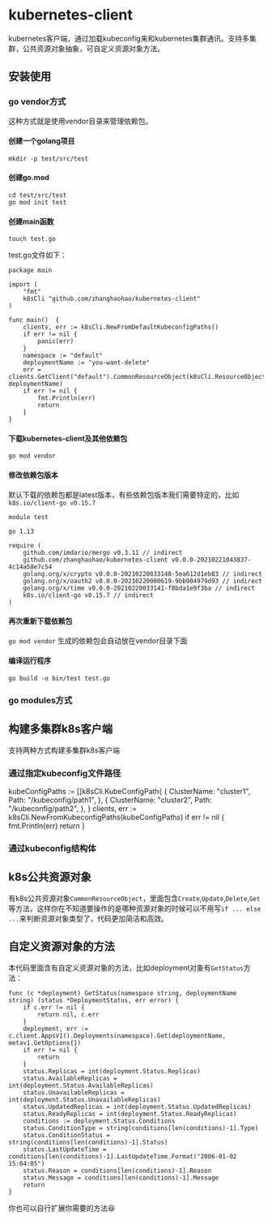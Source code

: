 # kubernetes-client
kubernetes客户端，通过加载kubeconfig来和kubernetes集群通讯。支持多集群，公共资源对象抽象，可自定义资源对象方法。
## 安装使用
### go vendor方式
这种方式就是使用vendor目录来管理依赖包。
#### 创建一个golang项目 
`mkdir -p test/src/test`
#### 创建go.mod
`cd test/src/test`     
`go mod init test`
#### 创建main函数
`touch test.go`

test.go文件如下：
```golang
package main

import (
	"fmt"
	k8sCli "github.com/zhanghaohao/kubernetes-client"
)

func main()  {
	clients, err := k8sCli.NewFromDefaultKubeconfigPaths()
	if err != nil {
		panic(err)
	}
	namespace := "default"
	deploymentName := "you-want-delete"
	err = clients.GetClient("default").CommonResourceObject(k8sCli.ResourceObjectType(k8sCli.KubernetesDeployment)).Delete(namespace, deploymentName)
	if err != nil {
		fmt.Println(err)
		return
	}
}
```
#### 下载kubernetes-client及其他依赖包
`go mod vendor`
#### 修改依赖包版本
默认下载的依赖包都是latest版本，有些依赖包版本我们需要特定的，比如`k8s.io/client-go v0.15.7`
```
module test

go 1.13

require (
	github.com/imdario/mergo v0.3.11 // indirect
	github.com/zhanghaohao/kubernetes-client v0.0.0-20210221043837-4c14a58e7c54
	golang.org/x/crypto v0.0.0-20210220033148-5ea612d1eb83 // indirect
	golang.org/x/oauth2 v0.0.0-20210220000619-9bb904979d93 // indirect
	golang.org/x/time v0.0.0-20210220033141-f8bda1e9f3ba // indirect
	k8s.io/client-go v0.15.7 // indirect
)
```
#### 再次重新下载依赖包
`go mod vendor`
生成的依赖包会自动放在vendor目录下面
#### 编译运行程序
`go build -o bin/test test.go`


### go modules方式

## 构建多集群k8s客户端
支持两种方式构建多集群k8s客户端
### 通过指定kubeconfig文件路径
kubeConfigPaths := []k8sCli.KubeConfigPath{
		{
			ClusterName: "cluster1",
			Path: "/kubeconfig/path1",
		},
		{
			ClusterName: "cluster2",
			Path: "/kubeconfig/path2",
		},
	}
clients, err := k8sCli.NewFromKubeconfigPaths(kubeConfigPaths)
if err != nil {
	fmt.Println(err)
	return
}
### 通过kubeconfig结构体
## k8s公共资源对象
有k8s公共资源对象`CommonResourceObject`，里面包含`Create`,`Update`,`Delete`,`Get`等方法，这样你在不知道要操作的是哪种资源对象的时候可以不用写`if ... else ...`来判断资源对象类型了，代码更加简洁和高效。
## 自定义资源对象的方法
本代码里面含有自定义资源对象的方法，比如deployment对象有`GetStatus`方法：
```golang
func (c *deployment) GetStatus(namespace string, deploymentName string) (status *DeploymentStatus, err error) {
	if c.err != nil {
		return nil, c.err
	}
	deployment, err := c.client.AppsV1().Deployments(namespace).Get(deploymentName, metav1.GetOptions{})
	if err != nil {
		return
	}
	status.Replicas = int(deployment.Status.Replicas)
	status.AvailableReplicas = int(deployment.Status.AvailableReplicas)
	status.UnavailableReplicas = int(deployment.Status.UnavailableReplicas)
	status.UpdatedReplicas = int(deployment.Status.UpdatedReplicas)
	status.ReadyReplicas = int(deployment.Status.ReadyReplicas)
	conditions := deployment.Status.Conditions
	status.ConditionType = string(conditions[len(conditions)-1].Type)
	status.ConditionStatus = string(conditions[len(conditions)-1].Status)
	status.LastUpdateTime = conditions[len(conditions)-1].LastUpdateTime.Format("2006-01-02 15:04:05")
	status.Reason = conditions[len(conditions)-1].Reason
	status.Message = conditions[len(conditions)-1].Message
	return
}
```
你也可以自行扩展你需要的方法:laughing:

